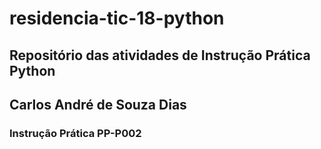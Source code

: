 # residencia-tic-18-python
## Repositório das atividades de Instrução Prática Python

## Carlos André de Souza Dias
### Instrução Prática PP-P002